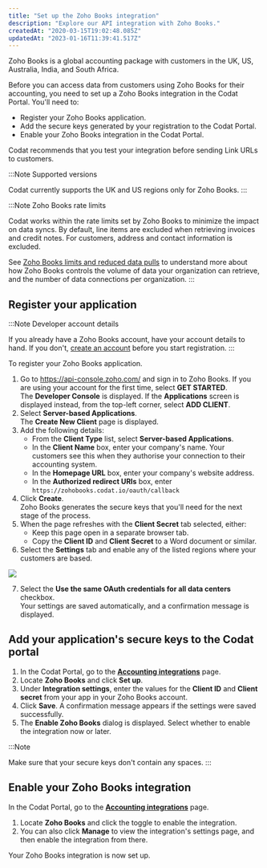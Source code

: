 ```yaml
---
title: "Set up the Zoho Books integration"
description: "Explore our API integration with Zoho Books."
createdAt: "2020-03-15T19:02:48.085Z"
updatedAt: "2023-01-16T11:39:41.517Z"
---
```


Zoho Books is a global accounting package with customers in the UK, US, Australia, India, and South Africa.

Before you can access data from customers using Zoho Books for their accounting, you need to set up a Zoho Books integration in the Codat Portal. You'll need to:

- Register your Zoho Books application.
- Add the secure keys generated by your registration to the Codat Portal.
- Enable your Zoho Books integration in the Codat Portal.

Codat recommends that you test your integration before sending Link URLs to customers.

:::Note Supported versions

Codat currently supports the UK and US regions only for Zoho Books.
:::

:::Note Zoho Books rate limits

Codat works within the rate limits set by Zoho Books to minimize the impact on data syncs. By default, line items are excluded when retrieving invoices and credit notes. For customers, address and contact information is excluded.

See [Zoho Books limits and reduced data pulls](/zoho-book-limits) to understand more about how Zoho Books controls the volume of data your organization can retrieve, and the number of data connections per organization.
:::

## Register your application

:::Note Developer account details

If you already have a Zoho Books account, have your account details to hand. If you don't, [create an account](https://www.zoho.com/developer/signup.html) before you start registration.
:::

To register your Zoho Books application.

1. Go to <https://api-console.zoho.com/> and sign in to Zoho Books. If you are using your account for the first time, select **GET STARTED**.  
   The **Developer Console** is displayed. If the **Applications** screen is displayed instead, from the top-left corner, select **ADD CLIENT**.
2. Select **Server-based Applications**.  
   The **Create New Client** page is displayed.
3. Add the following details:
   - From the **Client Type** list, select **Server-based Applications**.
   - In the **Client Name** box, enter your company's name. Your customers see this when they authorise your connection to their accounting system.
   - In the **Homepage URL** box, enter your company's website address.
   - In the **Authorized redirect URIs** box, enter `https://zohobooks.codat.io/oauth/callback`
4. Click **Create**.  
   Zoho Books generates the secure keys that you'll need for the next stage of the process.
5. When the page refreshes with the **Client Secret** tab selected, either:
   - Keep this page open in a separate browser tab.
   - Copy the **Client ID** and **Client Secret** to a Word document or similar.
6. Select the **Settings** tab and enable any of the listed regions where your customers are based.

<img src="/img/old/da47829-Zoho_Books_Settings.png" />

7. Select the **Use the same OAuth credentials for all data centers** checkbox.  
   Your settings are saved automatically, and a confirmation message is displayed.

## Add your application's secure keys to the Codat portal

1. In the Codat Portal, go to the <a className="external" href="https://app.codat.io/settings/integrations/accounting" target="_blank">**Accounting integrations**</a> page.
1. Locate **Zoho Books** and click **Set up**.
1. Under **Integration settings**, enter the values for the **Client ID** and **Client secret** from your app in your Zoho Books account.
1. Click **Save**. A confirmation message appears if the settings were saved successfully.
1. The **Enable Zoho Books** dialog is displayed. Select whether to enable the integration now or later.

:::Note

Make sure that your secure keys don't contain any spaces.
:::

## Enable your Zoho Books integration

In the Codat Portal, go to the <a className="external" href="https://app.codat.io/settings/integrations/accounting" target="blank">**Accounting integrations**</a> page.

1. Locate **Zoho Books** and click the toggle to enable the integration.
2. You can also click **Manage** to view the integration's settings page, and then enable the integration from there.

Your Zoho Books integration is now set up.
